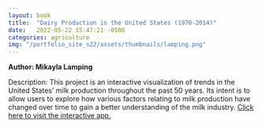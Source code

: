 ```yaml
---
layout: book
title:  "Dairy Production in the United States (1970-2014)"
date:   2022-05-22 15:47:21 -0500
categories: agriculture
img: "/portfolio_site_s22/assets/thumbnails/lamping.png"
---
```


<b>Author: Mikayla Lamping</b>

Description: This project is an interactive visualization of trends in the United States’ milk production throughout the past 50 years. Its intent is to allow users to explore how various factors relating to milk production have changed over time to gain a better understanding of the milk industry.
<a href="https://data-viz.it.wisc.edu/content/aea80c80-a078-4825-a1c6-489719a70286">Click here to visit the interactive app.</a>

[jekyll-docs]: https://jekyllrb.com/docs/home
[jekyll-gh]:   https://github.com/jekyll/jekyll
[jekyll-talk]: https://talk.jekyllrb.com/
